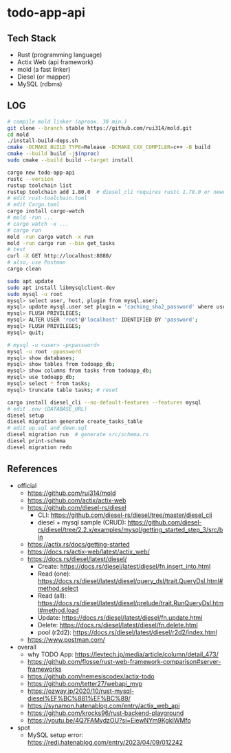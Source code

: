 # todo-app-api

## Tech Stack
- Rust (programming language)
- Actix Web (api framework)
- mold (a fast linker)
- Diesel (or mapper)
- MySQL (rdbms)

## LOG
```bash
# compile mold linker (aproox. 30 min.)
git clone --branch stable https://github.com/rui314/mold.git
cd mold
./install-build-deps.sh
cmake -DCMAKE_BUILD_TYPE=Release -DCMAKE_CXX_COMPILER=c++ -B build
cmake --build build -j$(nproc)
sudo cmake --build build --target install

cargo new todo-app-api
rustc --version
rustup toolchain list
rustup toolchain add 1.80.0  # diesel_cli requires rustc 1.78.0 or newer
# edit rust-toolchain.toml
# edit Cargo.toml
cargo install cargo-watch
# mold -run ...
# cargo watch -x ...
# cargo run
mold -run cargo watch -x run
mold -run cargo run --bin get_tasks
# test
curl -X GET http://localhost:8080/
# also, use Postman
cargo clean

sudo apt update
sudo apt install libmysqlclient-dev
sudo mysql -u root
mysql> select user, host, plugin from mysql.user;
mysql> update mysql.user set plugin = 'caching_sha2_password' where user = 'root';
mysql> FLUSH PRIVILEGES;
mysql> ALTER USER 'root'@'localhost' IDENTIFIED BY 'password';
mysql> FLUSH PRIVILEGES;
mysql> quit;

# mysql -u <user> -p<password>
mysql -u root -ppassword
mysql> show databases;
mysql> show tables from todoapp_db;
mysql> show columns from tasks from todoapp_db;
mysql> use todoapp_db;
mysql> select * from tasks;
mysql> truncate table tasks; # reset

cargo install diesel_cli --no-default-features --features mysql
# edit .env (DATABASE_URL)
diesel setup
diesel migration generate create_tasks_table
# edit up.sql and down.sql
diesel migration run  # generate src/schema.rs
diesel print-schema
diesel migration redo
```

## References
- official
  - <https://github.com/rui314/mold>
  - <https://github.com/actix/actix-web>
  - <https://github.com/diesel-rs/diesel>
    - CLI: <https://github.com/diesel-rs/diesel/tree/master/diesel_cli>
    - diesel + mysql sample (CRUD): <https://github.com/diesel-rs/diesel/tree/2.2.x/examples/mysql/getting_started_step_3/src/bin>
  - <https://actix.rs/docs/getting-started>
  - <https://docs.rs/actix-web/latest/actix_web/>
  - <https://docs.rs/diesel/latest/diesel/>
    - Create: <https://docs.rs/diesel/latest/diesel/fn.insert_into.html>
    - Read (one): <https://docs.rs/diesel/latest/diesel/query_dsl/trait.QueryDsl.html#method.select>
    - Read (all): <https://docs.rs/diesel/latest/diesel/prelude/trait.RunQueryDsl.html#method.load>
    - Update: <https://docs.rs/diesel/latest/diesel/fn.update.html>
    - Delete: <https://docs.rs/diesel/latest/diesel/fn.delete.html>
    - pool (r2d2): <https://docs.rs/diesel/latest/diesel/r2d2/index.html>
  - <https://www.postman.com/>
- overall
  - why TODO App: <https://levtech.jp/media/article/column/detail_473/>
  - <https://github.com/flosse/rust-web-framework-comparison#server-frameworks>
  - <https://github.com/nemesiscodex/actix-todo>
  - <https://github.com/tetter27/webapi_mvp>
  - <https://ozway.jp/2020/10/rust-mysql-diesel%EF%BC%881%EF%BC%89/>
  - <https://synamon.hatenablog.com/entry/actix_web_api>
  - <https://github.com/krocks96/rust-backend-playground>
  - <https://youtu.be/4Q7FAMydzOU?si=EjewNYm9KgkIWMfo>
- spot
  - MySQL setup error: <https://redj.hatenablog.com/entry/2023/04/09/012242>
